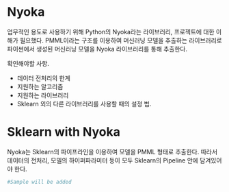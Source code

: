# Nyoka
업무적인 용도로 사용하기 위해 Python의 Nyoka라는 라이브러리, 프로젝트에 대한 이해가 필요했다.
PMML이라는 구조를 이용하여 머신러닝 모델을 추출하는 라이브러리로 파이썬에서 생성된 머신러닝 모델을 Nyoka 라이브러리를 통해 추출한다.

확인해야할 사항.
- 데이터 전처리의 한계
- 지원하는 알고리즘
- 지원하는 라이브러리
- Sklearn 외의 다른 라이브러리를 사용할 때의 설정 법.

# Sklearn with Nyoka
Nyoka는 Sklearn의 파이프라인을 이용하여 모델을 PMML 형태로 추출한다. 따라서 데이터의 전처리, 모델의 하이퍼파라미터 등이 모두 Sklearn의 Pipeline 안에 담겨있어야 한다.
```python
#Sample will be added
```
